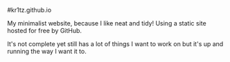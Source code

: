 #kr1tz.github.io

My minimalist website, because I like neat and tidy! Using a static site hosted for free by GitHub. 

It's not complete yet still has a lot of things I want to work on but it's up and running the way I want it to.

